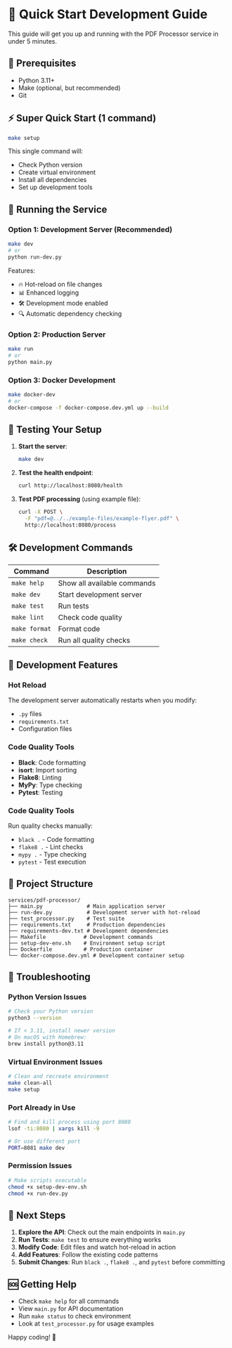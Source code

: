 # 🚀 Quick Start Development Guide

This guide will get you up and running with the PDF Processor service in under 5 minutes.

## 🎯 Prerequisites

- Python 3.11+ 
- Make (optional, but recommended)
- Git

## ⚡ Super Quick Start (1 command)

```bash
make setup
```

This single command will:
- Check Python version
- Create virtual environment
- Install all dependencies
- Set up development tools

## 🏃 Running the Service

### Option 1: Development Server (Recommended)
```bash
make dev
# or
python run-dev.py
```

Features:
- 🔥 Hot-reload on file changes
- 📊 Enhanced logging
- 🛠️ Development mode enabled
- 🔍 Automatic dependency checking

### Option 2: Production Server
```bash
make run
# or  
python main.py
```

### Option 3: Docker Development
```bash
make docker-dev
# or
docker-compose -f docker-compose.dev.yml up --build
```

## 🧪 Testing Your Setup

1. **Start the server**:
   ```bash
   make dev
   ```

2. **Test the health endpoint**:
   ```bash
   curl http://localhost:8080/health
   ```

3. **Test PDF processing** (using example file):
   ```bash
   curl -X POST \
     -F "pdf=@../../example-files/example-flyer.pdf" \
     http://localhost:8080/process
   ```

## 🛠️ Development Commands

| Command | Description |
|---------|-------------|
| `make help` | Show all available commands |
| `make dev` | Start development server |
| `make test` | Run tests |
| `make lint` | Check code quality |
| `make format` | Format code |
| `make check` | Run all quality checks |

## 🔧 Development Features

### Hot Reload
The development server automatically restarts when you modify:
- `.py` files
- `requirements.txt`  
- Configuration files

### Code Quality Tools
- **Black**: Code formatting
- **isort**: Import sorting
- **Flake8**: Linting
- **MyPy**: Type checking
- **Pytest**: Testing

### Code Quality Tools
Run quality checks manually:
- `black .` - Code formatting
- `flake8 .` - Lint checks  
- `mypy .` - Type checking
- `pytest` - Test execution

## 📁 Project Structure

```
services/pdf-processor/
├── main.py              # Main application server
├── run-dev.py           # Development server with hot-reload
├── test_processor.py    # Test suite
├── requirements.txt     # Production dependencies
├── requirements-dev.txt # Development dependencies
├── Makefile            # Development commands
├── setup-dev-env.sh    # Environment setup script
├── Dockerfile          # Production container
└── docker-compose.dev.yml # Development container setup
```

## 🐛 Troubleshooting

### Python Version Issues
```bash
# Check your Python version
python3 --version

# If < 3.11, install newer version
# On macOS with Homebrew:
brew install python@3.11
```

### Virtual Environment Issues
```bash
# Clean and recreate environment
make clean-all
make setup
```

### Port Already in Use
```bash
# Find and kill process using port 8080
lsof -ti:8080 | xargs kill -9

# Or use different port
PORT=8081 make dev
```

### Permission Issues
```bash
# Make scripts executable
chmod +x setup-dev-env.sh
chmod +x run-dev.py
```

## 🎯 Next Steps

1. **Explore the API**: Check out the main endpoints in `main.py`
2. **Run Tests**: `make test` to ensure everything works
3. **Modify Code**: Edit files and watch hot-reload in action
4. **Add Features**: Follow the existing code patterns
5. **Submit Changes**: Run `black .`, `flake8 .`, and `pytest` before committing

## 🆘 Getting Help

- Check `make help` for all commands
- View `main.py` for API documentation
- Run `make status` to check environment
- Look at `test_processor.py` for usage examples

Happy coding! 🎉
